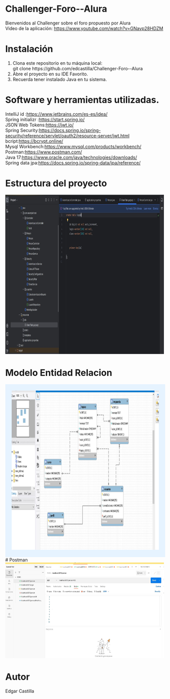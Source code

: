 
   
# Challenger-Foro--Alura
Bienvenidos al Challenger sobre el foro propuesto por Alura<br>
Video de la aplicación:
https://www.youtube.com/watch?v=GNavp28HDZM

# Instalación
<div>
<ol>
  <li>Clona este repositorio en tu máquina local:<br> git clone
   https://github.com/edcastilla/Challenger-Foro--Alura</li>
  <li>Abre el proyecto en su IDE Favorito.</li>
  <li>Recuerda tener instalado Java en tu sistema.</li>
</ol>
  </div>
  
# Software y herramientas utilizadas.
IntelliJ id :https://www.jetbrains.com/es-es/idea/ <br>
Spring initializr :https://start.spring.io/<br>
JSON Web Tokens:https://jwt.io/<br>
Spring Security:https://docs.spring.io/spring-security/reference/servlet/oauth2/resource-server/jwt.html<br>
bcript:https://bcrypt.online/<br>
Mysql Workbench:https://www.mysql.com/products/workbench/<br>
Postman:https://www.postman.com/<br>
Java 17:https://www.oracle.com/java/technologies/downloads/<br>
Spring data jpa:https://docs.spring.io/spring-data/jpa/reference/<br>

# Estructura del proyecto

<img src="IMAGENINTELLIJID.JPG" width="500" height="500">

# Modelo Entidad Relacion
<div style="background-color: #e6f3ff; padding: 20px;">
<img src="ENTIDAD_RELACION_MYSQLWORBENCH.JPG" width="500" height="500">
</div>
# Postman

<img src="IMAGENPOSTMAN.JPG" width="500" height="300">

# Autor
Edgar Castilla


